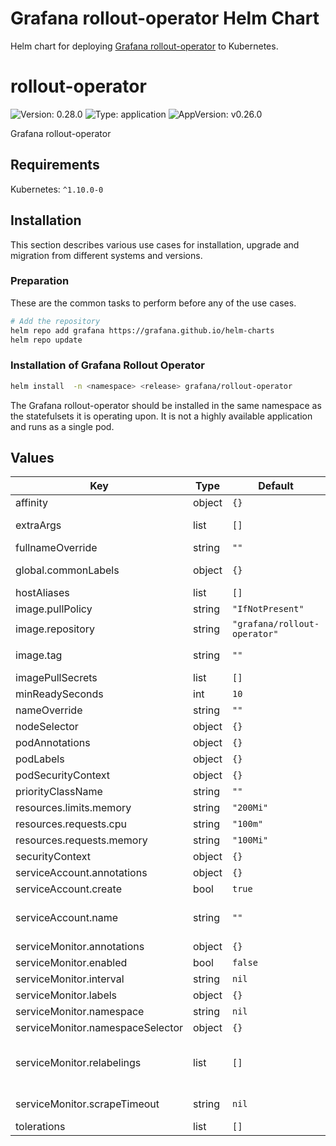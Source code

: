 # Grafana rollout-operator Helm Chart

Helm chart for deploying [Grafana rollout-operator](https://github.com/grafana/rollout-operator) to Kubernetes.

# rollout-operator

![Version: 0.28.0](https://img.shields.io/badge/Version-0.28.0-informational?style=flat-square) ![Type: application](https://img.shields.io/badge/Type-application-informational?style=flat-square) ![AppVersion: v0.26.0](https://img.shields.io/badge/AppVersion-v0.26.0-informational?style=flat-square)

Grafana rollout-operator

## Requirements

Kubernetes: `^1.10.0-0`

## Installation

This section describes various use cases for installation, upgrade and migration from different systems and versions.

### Preparation

These are the common tasks to perform before any of the use cases.

```bash
# Add the repository
helm repo add grafana https://grafana.github.io/helm-charts
helm repo update
```

### Installation of Grafana Rollout Operator

```bash
helm install  -n <namespace> <release> grafana/rollout-operator
```

The Grafana rollout-operator should be installed in the same namespace as the statefulsets it is operating upon.
It is not a highly available application and runs as a single pod.

## Values

| Key | Type | Default | Description |
|-----|------|---------|-------------|
| affinity | object | `{}` |  |
| extraArgs | list | `[]` | List of additional cli arguments to configure agent-operator (example: `--log.level`) |
| fullnameOverride | string | `""` |  |
| global.commonLabels | object | `{}` | Common labels for all object directly managed by this chart. |
| hostAliases | list | `[]` | hostAliases to add |
| image.pullPolicy | string | `"IfNotPresent"` |  |
| image.repository | string | `"grafana/rollout-operator"` |  |
| image.tag | string | `""` | Overrides the image tag whose default is the chart appVersion. |
| imagePullSecrets | list | `[]` |  |
| minReadySeconds | int | `10` |  |
| nameOverride | string | `""` |  |
| nodeSelector | object | `{}` |  |
| podAnnotations | object | `{}` | Pod Annotations |
| podLabels | object | `{}` | Pod (extra) Labels |
| podSecurityContext | object | `{}` |  |
| priorityClassName | string | `""` |  |
| resources.limits.memory | string | `"200Mi"` |  |
| resources.requests.cpu | string | `"100m"` |  |
| resources.requests.memory | string | `"100Mi"` |  |
| securityContext | object | `{}` |  |
| serviceAccount.annotations | object | `{}` | Annotations to add to the service account |
| serviceAccount.create | bool | `true` | Specifies whether a service account should be created |
| serviceAccount.name | string | `""` | The name of the service account to use. If not set and create is true, a name is generated using the fullname template |
| serviceMonitor.annotations | object | `{}` | ServiceMonitor annotations |
| serviceMonitor.enabled | bool | `false` | Create ServiceMonitor to scrape metrics for Prometheus |
| serviceMonitor.interval | string | `nil` | ServiceMonitor scrape interval |
| serviceMonitor.labels | object | `{}` | Additional ServiceMonitor labels |
| serviceMonitor.namespace | string | `nil` | Alternative namespace for ServiceMonitor resources |
| serviceMonitor.namespaceSelector | object | `{}` | Namespace selector for ServiceMonitor resources |
| serviceMonitor.relabelings | list | `[]` | ServiceMonitor relabel configs to apply to samples before scraping https://github.com/prometheus-operator/prometheus-operator/blob/master/Documentation/api.md#relabelconfig |
| serviceMonitor.scrapeTimeout | string | `nil` | ServiceMonitor scrape timeout in Go duration format (e.g. 15s) |
| tolerations | list | `[]` |  |

